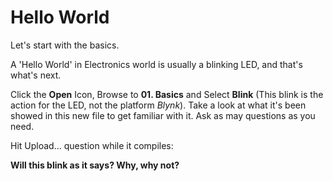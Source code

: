 # Hello World

Let's start with the basics.

A 'Hello World' in Electronics world is usually a blinking LED, and that's what's next.

Click the **Open** Icon, Browse to **01. Basics** and Select **Blink** (This blink is the action for the LED, not the platform *Blynk*). Take a look at what it's been showed in this new file to get familiar with it. Ask as may questions as you need.

Hit Upload... question while it compiles:

**Will this blink as it says? Why, why not?**